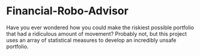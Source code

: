# Financial-Robo-Advisor
Have you ever wondered how you could make the riskiest possible portfolio that had a ridiculous amount of movement? Probably not, but this project uses an array of statistical measures to develop an incredibly unsafe portfolio.
